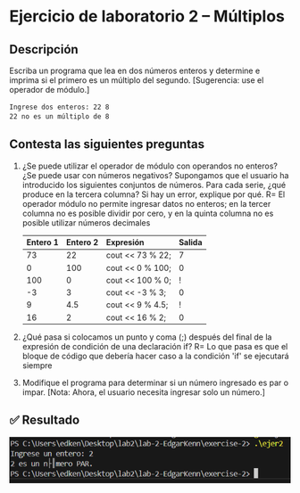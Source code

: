 # Ejercicio de laboratorio 2 – Múltiplos

## Descripción

Escriba un programa que lea en dos números enteros y determine e imprima si el primero es un múltiplo del segundo. [Sugerencia: use el operador de módulo.]

```cmd
Ingrese dos enteros: 22 8
22 no es un múltiplo de 8
```

## Contesta las siguientes preguntas

1. ¿Se puede utilizar el operador de módulo con operandos no enteros? ¿Se puede usar con números negativos? Supongamos que el usuario ha introducido los siguientes conjuntos de números. Para cada serie, ¿qué produce en la tercera columna? Si hay un error, explique por qué.
R= El operador módulo no permite ingresar datos no enteros; en la tercer columna no es posible dividir por cero, y en la quinta columna no es posible utilizar números decimales

   | Entero 1 | Entero 2 | Expresión        | Salida |
   | -------- | -------- | ---------------- | ------ |
   | 73       | 22       | cout << 73 % 22; |   7    |
   | 0        | 100      | cout << 0 % 100; |   0    |
   | 100      | 0        | cout << 100 % 0; |   !    |
   | -3       | 3        | cout << -3 % 3;  |   0    |
   | 9        | 4.5      | cout << 9 % 4.5; |   !    |
   | 16       | 2        | cout << 16 % 2;  |   0    |

2. ¿Qué pasa si colocamos un punto y coma (;) después del final de la expresión de condición de una declaración if? R= Lo que pasa es que el bloque de código que debería hacer caso a la condición 'if' se ejecutará siempre

3. Modifique el programa para determinar si un número ingresado es par o impar. [Nota: Ahora, el usuario necesita ingresar solo un número.]

## ✅ Resultado

![alt text](image.png)
